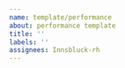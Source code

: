 ```yaml
---
name: template/performance
about: performance template
title: ''
labels: ''
assignees: Innsbluck-rh
---
```


